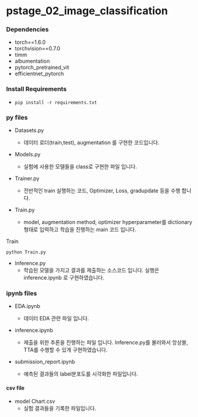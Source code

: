 # pstage_02_image_classification

  
### Dependencies
- torch==1.6.0
- torchvision==0.7.0
- timm
- albumentation
- pytorch_pretrained_vit
- efficientnet_pytorch                                                              

### Install Requirements
- `pip install -r requirements.txt`



### py files

- Datasets.py
  - 데이터 로더(train,test), augmentation 를 구현한 코드입니다.
  
- Models.py
  - 실험에 사용한 모델들을 class로 구현한 파일 입니다.  
  
- Trainer.py
  - 전반적인 train 실행하는 코드, Optimizer, Loss, gradupdate 등을 수행 합니다.  
  
- Train.py
  - model, augmentation method, optimizer hyperparameter를 dictionary 형태로 입력하고 학습을 진행하는 main 코드 입니다.
   
Train
```
python Train.py
```


- Inference.py
  - 학습된 모델을 가지고 결과를 제출하는 소스코드 입니다. 실행은 inference.ipynb 로 구현하였습니다.


### ipynb files

- EDA.ipynb
  - 데이터 EDA 관련 파일 입니다.
  
- inference.ipynb
  - 제출을 위한 추론을 진행하는 파일 입니다. Inference.py를 불러와서  앙상블, TTA를 수행할 수 있게 구현하였습니다.
  
- submission_report.ipynb
  - 예측된 결과들의 label분포도를 시각화한 파일입니다.

#### csv file

- model Chart.csv
  - 실험 결과들을 기록한 파일입니다.




